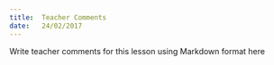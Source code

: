 ```yaml
---
title:  Teacher Comments
date:   24/02/2017
---
```


Write teacher comments for this lesson using Markdown format here